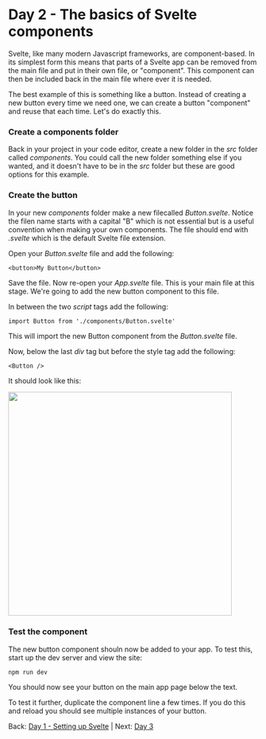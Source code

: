 # Day 2 - The basics of Svelte components

Svelte, like many modern Javascript frameworks, are component-based. In its simplest form this means that parts of a Svelte app can be removed from the main file and put in their own file, or "component". This component can then be included back in the main file where ever it is needed.

The best example of this is something like a button. Instead of creating a new button every time we need one, we can create a button "component" and reuse that each time. Let's do exactly this.

### Create a components folder

Back in your project in your code editor, create a new folder in the _src_ folder called _components_. You could call the new folder something else if you wanted, and it doesn't have to be in the _src_ folder but these are good options for this example.

### Create the button

In your new _components_ folder make a new filecalled _Button.svelte_. Notice the filen name starts with a capital "B" which is not essential but is a useful convention when making your own components. The file should end with _.svelte_ which is the default Svelte file extension.

Open your _Button.svelte_ file and add the following:

`<button>My Button</button>`

Save the file. Now re-open your _App.svelte_ file. This is your main file at this stage. We're going to add the new button component to this file.

In between the two _script_ tags add the following:

`import Button from './components/Button.svelte'`

This will import the new Button component from the _Button.svelte_ file.

Now, below the last _div_ tag but before the style tag add the following:

`<Button />`

It should look like this:

<img src="/images/day2/button-add.png" style="width: 450px;">

### Test the component

The new button component shouln now be added to your app. To test this, start up the dev server and view the site:

`npm run dev`

You should now see your button on the main app page below the text.

To test it further, duplicate the component line a few times. If you do this and reload you should see multiple instances of your button.

Back: [Day 1 - Setting up Svelte](/day) | Next: [Day 3](/day3)
